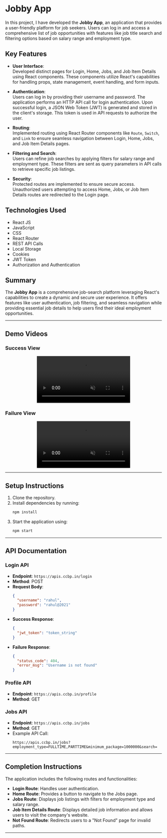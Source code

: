 

# Jobby App

In this project, I have developed the **Jobby App**, an application that provides a user-friendly platform for job seekers. Users can log in and access a comprehensive list of job opportunities with features like job title search and filtering options based on salary range and employment type.

## Key Features

- **User Interface**:  
  Developed distinct pages for Login, Home, Jobs, and Job Item Details using React components. These components utilize React's capabilities for handling props, state management, event handling, and form inputs.

- **Authentication**:  
  Users can log in by providing their username and password. The application performs an HTTP API call for login authentication. Upon successful login, a JSON Web Token (JWT) is generated and stored in the client's storage. This token is used in API requests to authorize the user.

- **Routing**:  
  Implemented routing using React Router components like `Route`, `Switch`, and `Link` to ensure seamless navigation between Login, Home, Jobs, and Job Item Details pages.

- **Filtering and Search**:  
  Users can refine job searches by applying filters for salary range and employment type. These filters are sent as query parameters in API calls to retrieve specific job listings.

- **Security**:  
  Protected routes are implemented to ensure secure access. Unauthorized users attempting to access Home, Jobs, or Job Item Details routes are redirected to the Login page.

## Technologies Used

- React JS
- JavaScript
- CSS
- React Router
- REST API Calls
- Local Storage
- Cookies
- JWT Token
- Authorization and Authentication

## Summary

The **Jobby App** is a comprehensive job-search platform leveraging React's capabilities to create a dynamic and secure user experience. It offers features like user authentication, job filtering, and seamless navigation while providing essential job details to help users find their ideal employment opportunities.

---

## Demo Videos

### Success View  

<div style="text-align: center;">
  <video style="max-width:80%; box-shadow:0 2.8px 2.2px rgba(0, 0, 0, 0.12); outline:none;" controls muted>
    <source src="https://assets.ccbp.in/frontend/content/react-js/jobby-app-success-output-v0.mp4" type="video/mp4">
  </video>
</div>

### Failure View  

<div style="text-align: center;">
  <video style="max-width:80%; box-shadow:0 2.8px 2.2px rgba(0, 0, 0, 0.12); outline:none;" controls muted>
    <source src="https://assets.ccbp.in/frontend/content/react-js/jobby-app-failure-output-v1.mp4" type="video/mp4">
  </video>
</div>

---

## Setup Instructions

1. Clone the repository.
2. Install dependencies by running:
   ```bash
   npm install
   ```
3. Start the application using:
   ```bash
   npm start
   ```

---

## API Documentation

### Login API

- **Endpoint**: `https://apis.ccbp.in/login`  
- **Method**: POST  
- **Request Body**:
  ```json
  {
    "username": "rahul",
    "password": "rahul@2021"
  }
  ```
- **Success Response**:
  ```json
  {
    "jwt_token": "token_string"
  }
  ```
- **Failure Response**:
  ```json
  {
    "status_code": 404,
    "error_msg": "Username is not found"
  }
  ```

### Profile API

- **Endpoint**: `https://apis.ccbp.in/profile`  
- **Method**: GET  

### Jobs API

- **Endpoint**: `https://apis.ccbp.in/jobs`  
- **Method**: GET  
- Example API Call:
  ```
  https://apis.ccbp.in/jobs?employment_type=FULLTIME,PARTTIME&minimum_package=1000000&search=
  ```

---

## Completion Instructions

The application includes the following routes and functionalities:

- **Login Route**: Handles user authentication.
- **Home Route**: Provides a button to navigate to the Jobs page.
- **Jobs Route**: Displays job listings with filters for employment type and salary range.
- **Job Item Details Route**: Displays detailed job information and allows users to visit the company's website.
- **Not Found Route**: Redirects users to a "Not Found" page for invalid paths.

---

#

